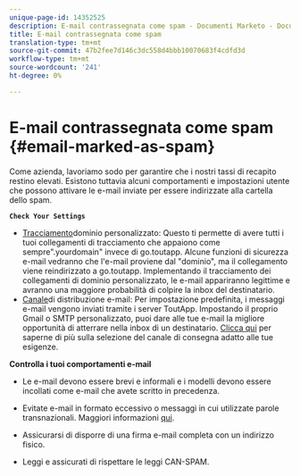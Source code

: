 ```yaml
---
unique-page-id: 14352525
description: E-mail contrassegnata come spam - Documenti Marketo - Documentazione prodotto
title: E-mail contrassegnata come spam
translation-type: tm+mt
source-git-commit: 47b2fee7d146c3dc558d4bbb10070683f4cdfd3d
workflow-type: tm+mt
source-wordcount: '241'
ht-degree: 0%

---
```



# E-mail contrassegnata come spam {#email-marked-as-spam}

Come azienda, lavoriamo sodo per garantire che i nostri tassi di recapito restino elevati. Esistono tuttavia alcuni comportamenti e impostazioni utente che possono attivare le e-mail inviate per essere indirizzate alla cartella dello spam.

**`Check Your Settings`**

* [Tracciamento](http://docs.marketo.com/x/4oPS)dominio personalizzato: Questo ti permette di avere tutti i tuoi collegamenti di tracciamento che appaiono come sempre&quot;.yourdomain&quot; invece di go.toutapp. Alcune funzioni di sicurezza e-mail vedranno che l&#39;e-mail proviene dal &quot;dominio&quot;, ma il collegamento viene reindirizzato a go.toutapp. Implementando il tracciamento dei collegamenti di dominio personalizzato, le e-mail appariranno legittime e avranno una maggiore probabilità di colpire la inbox del destinatario.
* [Canale](http://docs.marketo.com/x/y4TS)di distribuzione e-mail: Per impostazione predefinita, i messaggi e-mail vengono inviati tramite i server ToutApp. Impostando il proprio Gmail o SMTP personalizzato, puoi dare alle tue e-mail la migliore opportunità di atterrare nella inbox di un destinatario. [Clicca qui](https://nation.marketo.com/docs/DOC-5080) per saperne di più sulla selezione del canale di consegna adatto alle tue esigenze.

**Controlla i tuoi comportamenti e-mail**

* Le e-mail devono essere brevi e informali e i modelli devono essere incollati come e-mail che avete scritto in precedenza.

* Evitate e-mail in formato eccessivo o messaggi in cui utilizzate parole transnazionali. Maggiori informazioni [qui](http://www1.toutapp.com/blog/how-to-keep-your-sales-emails-out-of-the-spam-filter/).

* Assicurarsi di disporre di una firma e-mail completa con un indirizzo fisico.

* Leggi e assicurati di rispettare le leggi [](http://docs.marketo.com/display/docs/assets/external-link.jspa)CAN-SPAM.


